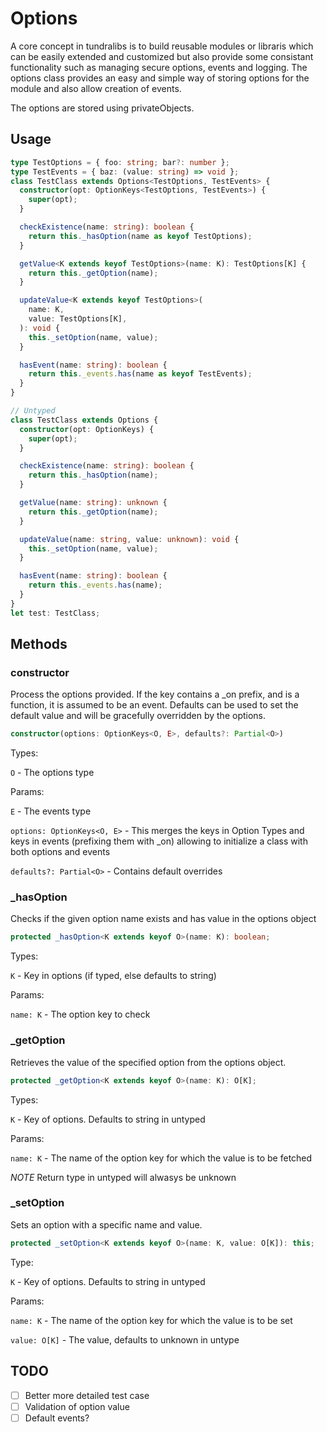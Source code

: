 # Options

A core concept in tundralibs is to build reusable modules or libraris which can be easily extended and customized but also provide some consistant functionality such as managing secure options, events and logging. The options class provides an easy and simple way of storing options for the module and also allow creation of events.

The options are stored using privateObjects.

## Usage

```ts
type TestOptions = { foo: string; bar?: number };
type TestEvents = { baz: (value: string) => void };
class TestClass extends Options<TestOptions, TestEvents> {
  constructor(opt: OptionKeys<TestOptions, TestEvents>) {
    super(opt);
  }

  checkExistence(name: string): boolean {
    return this._hasOption(name as keyof TestOptions);
  }

  getValue<K extends keyof TestOptions>(name: K): TestOptions[K] {
    return this._getOption(name);
  }

  updateValue<K extends keyof TestOptions>(
    name: K,
    value: TestOptions[K],
  ): void {
    this._setOption(name, value);
  }

  hasEvent(name: string): boolean {
    return this._events.has(name as keyof TestEvents);
  }
}

// Untyped
class TestClass extends Options {
  constructor(opt: OptionKeys) {
    super(opt);
  }

  checkExistence(name: string): boolean {
    return this._hasOption(name);
  }

  getValue(name: string): unknown {
    return this._getOption(name);
  }

  updateValue(name: string, value: unknown): void {
    this._setOption(name, value);
  }

  hasEvent(name: string): boolean {
    return this._events.has(name);
  }
}
let test: TestClass;
```

## Methods

### constructor

Process the options provided. If the key contains a _on prefix, and is a function, it is assumed to be an event. Defaults can be used to set the default value and will be gracefully overridden by the options.

```ts
constructor(options: OptionKeys<O, E>, defaults?: Partial<O>)
```

Types:

`O` - The options type

Params:

`E` - The events type

`options: OptionKeys<O, E>` - This merges the keys in Option Types and keys in events (prefixing them with _on) allowing to initialize a class with both options and events

`defaults?: Partial<O>` - Contains default overrides

### _hasOption

Checks if the given option name exists and has value in the options object

```ts
protected _hasOption<K extends keyof O>(name: K): boolean;
```

Types:

`K` - Key in options (if typed, else defaults to string)

Params:

`name: K` - The option key to check

### _getOption

Retrieves the value of the specified option from the options object.

```ts
protected _getOption<K extends keyof O>(name: K): O[K];
```

Types:

`K` - Key of options. Defaults to string in untyped

Params:

`name: K` - The name of the option key for which the value is to be fetched

_NOTE_ Return type in untyped will alwasys be unknown

### _setOption

Sets an option with a specific name and value.

```ts
protected _setOption<K extends keyof O>(name: K, value: O[K]): this;
```

Type:

`K` - Key of options. Defaults to string in untyped

Params:

`name: K` - The name of the option key for which the value is to be set

`value: O[K]` - The value, defaults to unknown in untype

## TODO

- [ ] Better more detailed test case
- [ ] Validation of option value
- [ ] Default events?
